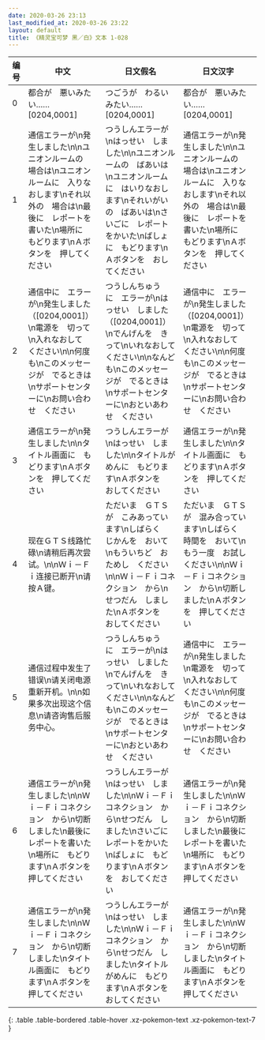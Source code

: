 ```yaml
---
date: 2020-03-26 23:13
last_modified_at: 2020-03-26 23:22
layout: default
title: 《精灵宝可梦 黑／白》文本 1-028
---
```

| 编号 | 中文 | 日文假名 | 日文汉字 |
| ---- | ---- | ---- | --- |
| 0 | 都合が　悪いみたい……　[0204,0001] | つごうが　わるいみたい……　[0204,0001] | 都合が　悪いみたい……　[0204,0001] |
| 1 | 通信エラーが\n発生しました\n\nユニオンルームの　場合は\nユニオンルームに　入りなおします\nそれ以外の　場合は\n最後に　レポートを書いた\n場所に　もどります\nＡボタンを　押してください | つうしんエラーが\nはっせい　しました\n\nユニオンルームの　ばあいは\nユニオンルームに　はいりなおします\nそれいがいの　ばあいは\nさいごに　レポートをかいた\nばしょに　もどります\nＡボタンを　おしてください | 通信エラーが\n発生しました\n\nユニオンルームの　場合は\nユニオンルームに　入りなおします\nそれ以外の　場合は\n最後に　レポートを書いた\n場所に　もどります\nＡボタンを　押してください |
| 2 | 通信中に　エラーが\n発生しました（[0204,0001]）\n電源を　切って\n入れなおして　ください\n\n何度も\nこのメッセージが　でるときは\nサポートセンターに\nお問い合わせ　ください | つうしんちゅう　に　エラーが\nはっせい　しました（[0204,0001]）\nでんげんを　きって\nいれなおして　ください\n\nなんども\nこのメッセージが　でるときは\nサポートセンターに\nおといあわせ　ください | 通信中に　エラーが\n発生しました（[0204,0001]）\n電源を　切って\n入れなおして　ください\n\n何度も\nこのメッセージが　でるときは\nサポートセンターに\nお問い合わせ　ください |
| 3 | 通信エラーが\n発生しました\n\nタイトル画面に　もどります\nＡボタンを　押してください | つうしんエラーが\nはっせい　しました\n\nタイトルがめんに　もどります\nＡボタンを　おしてください | 通信エラーが\n発生しました\n\nタイトル画面に　もどります\nＡボタンを　押してください |
| 4 | 现在ＧＴＳ线路忙碌\n请稍后再次尝试。\n\nＷｉ－Ｆｉ连接已断开\n请按Ａ键。 | ただいま　ＧＴＳが　こみあっています\nしばらく　じかんを　おいて\nもういちど　おためし　ください\n\nＷｉ－Ｆｉコネクション　から\nせつだん　しました\nＡボタンを　おしてください | ただいま　ＧＴＳが　混み合っています\nしばらく　時間を　おいて\nもう一度　お試し　ください\n\nＷｉ－Ｆｉコネクション　から\n切断しました\nＡボタンを　押してください |
| 5 | 通信过程中发生了错误\n请关闭电源重新开机。\n\n如果多次出现这个信息\n请咨询售后服务中心。 | つうしんちゅう　に　エラーが\nはっせい　しました\nでんげんを　きって\nいれなおして　ください\n\nなんども\nこのメッセージが　でるときは\nサポートセンターに\nおといあわせ　ください | 通信中に　エラーが\n発生しました\n電源を　切って\n入れなおして　ください\n\n何度も\nこのメッセージが　でるときは\nサポートセンターに\nお問い合わせ　ください |
| 6 | 通信エラーが\n発生しました\n\nＷｉ－Ｆｉコネクション　から\n切断しました\n最後に　レポートを書いた\n場所に　もどります\nＡボタンを　押してください | つうしんエラーが\nはっせい　しました\n\nＷｉ－Ｆｉコネクション　から\nせつだん　しました\nさいごに　レポートをかいた\nばしょに　もどります\nＡボタンを　おしてください | 通信エラーが\n発生しました\n\nＷｉ－Ｆｉコネクション　から\n切断しました\n最後に　レポートを書いた\n場所に　もどります\nＡボタンを　押してください |
| 7 | 通信エラーが\n発生しました\n\nＷｉ－Ｆｉコネクション　から\n切断しました\nタイトル画面に　もどります\nＡボタンを　押してください | つうしんエラーが\nはっせい　しました\n\nＷｉ－Ｆｉコネクション　から\nせつだん　しました\nタイトルがめんに　もどります\nＡボタンを　おしてください | 通信エラーが\n発生しました\n\nＷｉ－Ｆｉコネクション　から\n切断しました\nタイトル画面に　もどります\nＡボタンを　押してください |
{: .table .table-bordered .table-hover .xz-pokemon-text .xz-pokemon-text-7 }